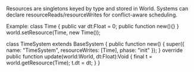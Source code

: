 Resources are singletons keyed by type and stored in World. Systems can declare resourceReads/resourceWrites for conflict-aware scheduling.

Example:
class Time { public var dt:Float = 0; public function new(){} }
world.setResource(Time, new Time());

class TimeSystem extends BaseSystem {
  public function new() {
    super({ name: "TimeSystem", resourceWrites: [Time], phase: "init" });
  }
  override public function update(world:World, dt:Float):Void {
    final t = world.getResource(Time);
    t.dt = dt;
  }
}
